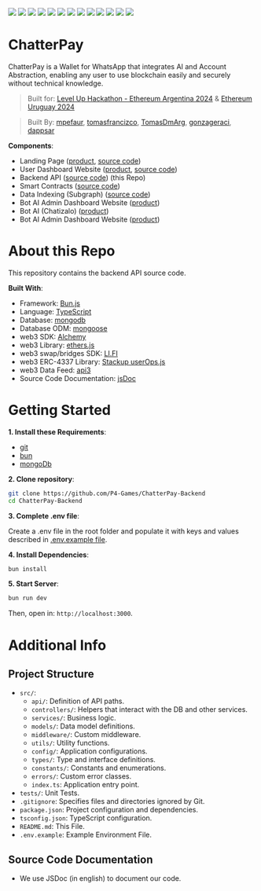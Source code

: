 ![](https://img.shields.io/badge/Python-informational?style=flat&logo=python&logoColor=white&color=6aa6f8)
![](https://img.shields.io/badge/Bun.js-informational?style=flat&logo=bun&logoColor=white&color=6aa6f8)
![](https://img.shields.io/badge/Typescript-informational?style=flat&logo=typescript&logoColor=white&color=6aa6f8)
![](https://img.shields.io/badge/Fastify-informational?style=flat&logo=fastify&logoColor=white&color=6aa6f8)
![](https://img.shields.io/badge/MongoDb-informational?style=flat&logo=mongodb&logoColor=white&color=6aa6f8)
![](https://img.shields.io/badge/Mongoose-informational?style=flat&logo=mongoose&logoColor=white&color=6aa6f8)
![](https://img.shields.io/badge/Alchemy-informational?style=flat&logo=alchemy&logoColor=white&color=6aa6f8)
![](https://img.shields.io/badge/Web3-informational?style=flat&logo=web3&logoColor=white&color=6aa6f8)
![](https://img.shields.io/badge/Ethers.js-informational?style=flat&logo=ethersjs&logoColor=white&color=6aa6f8)
![](https://img.shields.io/badge/LI.FI-informational?style=flat&logo=li.fi&logoColor=white&color=6aa6f8)
![](https://img.shields.io/badge/api3-informational?style=flat&logo=api3&logoColor=white&color=6aa6f8)
![](https://img.shields.io/badge/jsdoc-informational?style=flat&logo=jsdoc&logoColor=white&color=6aa6f8)
![](https://img.shields.io/badge/userOps.js-informational?style=flat&logo=useropsjs&logoColor=white&color=6aa6f8)

# ChatterPay

ChatterPay is a Wallet for WhatsApp that integrates AI and Account Abstraction, enabling any user to use blockchain easily and securely without technical knowledge.

> Built for: [Level Up Hackathon - Ethereum Argentina 2024](https://ethereumargentina.org/) & [Ethereum Uruguay 2024](https://www.ethereumuruguay.org/)

> Built By: [mpefaur](https://github.com/mpefaur), [tomasfrancizco](https://github.com/tomasfrancizco), [TomasDmArg](https://github.com/TomasDmArg), [gonzageraci](https://github.com/gonzageraci), [dappsar](https://github.com/dappsar)

**Components**:

-   Landing Page ([product](https://chatterpay.net), [source code](https://github.com/P4-Games/ChatterPay))
-   User Dashboard Website ([product](https://chatterpay.net/dashboard), [source code](https://github.com/P4-Games/ChatterPay))
-   Backend API ([source code](https://github.com/P4-Games/ChatterPay-Backend)) (this Repo)
-   Smart Contracts ([source code](https://github.com/P4-Games/ChatterPay-SmartContracts))
-   Data Indexing (Subgraph) ([source code](https://github.com/P4-Games/ChatterPay-Subgraph))
-   Bot AI Admin Dashboard Website ([product](https://app.chatizalo.com/))
-   Bot AI (Chatizalo) ([product](https://chatizalo.com/))
-   Bot AI Admin Dashboard Website ([product](https://app.chatizalo.com/))

# About this Repo

This repository contains the backend API source code.

**Built With**:

-   Framework: [Bun.js](https://bun.sh/)
-   Language: [TypeScript](https://www.typescriptlang.org)
-   Database: [mongodb](https://www.mongodb.com)
-   Database ODM: [mongoose](https://mongoosejs.com/)
-   web3 SDK: [Alchemy](https://www.alchemy.com/sdk)
-   web3 Library: [ethers.js](https://docs.ethers.org/v5/)
-   web3 swap/bridges SDK: [LI.FI](https://li.fi/sdk/)
-   web3 ERC-4337 Library: [Stackup userOps.js](https://github.com/stackup-wallet/userop.js#readme)
-   web3 Data Feed: [api3](https://api3.org/)
-   Source Code Documentation: [jsDoc](https://jsdoc.app/)

# Getting Started

**1. Install these Requirements**:

-   [git](https://git-scm.com/)
-   [bun](https://bun.sh/)
-   [mongoDb](https://www.mongodb.com/docs/manual/installation/)

**2. Clone repository**:

```bash
git clone https://github.com/P4-Games/ChatterPay-Backend
cd ChatterPay-Backend
```

**3. Complete .env file**:

Create a .env file in the root folder and populate it with keys and values described in [.env.example file](./.env.example).

**4. Install Dependencies**:

```bash
bun install
```

**5. Start Server**:

```bash
bun run dev
```

Then, open in: `http://localhost:3000`.

# Additional Info

## Project Structure

-   `src/`:
    -   `api/`: Definition of API paths.
    -   `controllers/`: Helpers that interact with the DB and other services.
    -   `services/`: Business logic.
    -   `models/`: Data model definitions.
    -   `middleware/`: Custom middleware.
    -   `utils/`: Utility functions.
    -   `config/`: Application configurations.
    -   `types/`: Type and interface definitions.
    -   `constants/`: Constants and enumerations.
    -   `errors/`: Custom error classes.
    -   `index.ts`: Application entry point.
-   `tests/`: Unit Tests.
-   `.gitignore`: Specifies files and directories ignored by Git.
-   `package.json`: Project configuration and dependencies.
-   `tsconfig.json`: TypeScript configuration.
-   `README.md`: This File.
-   `.env.example`: Example Environment File.

## Source Code Documentation

-   We use JSDoc (in english) to document our code.
